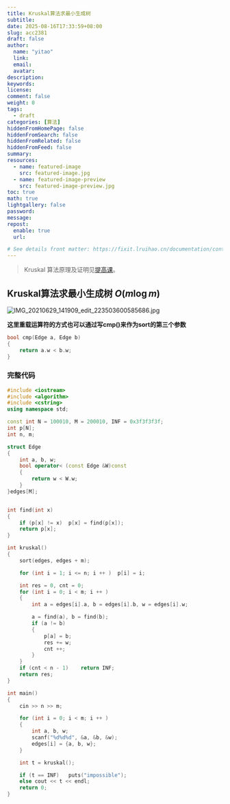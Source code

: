 ```yaml
---
title: Kruskal算法求最小生成树
subtitle:
date: 2025-08-16T17:33:59+08:00
slug: acc2381
draft: false
author:
  name: "yitao"
  link:
  email:
  avatar:
description:
keywords:
license:
comment: false
weight: 0
tags:
  - draft
categories: [算法]
hiddenFromHomePage: false
hiddenFromSearch: false
hiddenFromRelated: false
hiddenFromFeed: false
summary:
resources:
  - name: featured-image
    src: featured-image.jpg
  - name: featured-image-preview
    src: featured-image-preview.jpg
toc: true
math: true
lightgallery: false
password:
message:
repost:
  enable: true
  url:

# See details front matter: https://fixit.lruihao.cn/documentation/content-management/introduction/#front-matter
---
```


<!--more-->

> Kruskal 算法原理及证明见[提高课](https://www.acwing.com/activity/content/code/content/1745411/)。

## Kruskal算法求最小生成树 $O(m\log m)$
![IMG_20210629_141909_edit_223503600585686.jpg](https://cdn.acwing.com/media/article/image/2021/06/29/94631_ff56a31cd8-IMG_20210629_141909_edit_223503600585686.jpg)

**这里重载运算符的方式也可以通过写cmp()来作为sort的第三个参数**

```cpp
bool cmp(Edge a, Edge b)
{
    return a.w < b.w;
}
```


### 完整代码
```cpp
#include <iostream>
#include <algorithm>
#include <cstring>
using namespace std;

const int N = 100010, M = 200010, INF = 0x3f3f3f3f;
int p[N];
int n, m;

struct Edge
{
    int a, b, w;
    bool operator< (const Edge &W)const
    {
        return w < W.w;
    }
}edges[M];


int find(int x)
{
    if (p[x] != x)  p[x] = find(p[x]);
    return p[x];
}

int kruskal()
{
    sort(edges, edges + m);

    for (int i = 1; i <= n; i ++ )  p[i] = i;

    int res = 0, cnt = 0;
    for (int i = 0; i < m; i ++ )
    {
        int a = edges[i].a, b = edges[i].b, w = edges[i].w;

        a = find(a), b = find(b);
        if (a != b)
        {
            p[a] = b;
            res += w;
            cnt ++;
        }
    }
    if (cnt < n - 1)    return INF;
    return res;
}

int main()
{
    cin >> n >> m;

    for (int i = 0; i < m; i ++ )
    {
        int a, b, w;
        scanf("%d%d%d", &a, &b, &w);
        edges[i] = {a, b, w};
    }

    int t = kruskal();

    if (t == INF)   puts("impossible");
    else cout << t << endl;
    return 0;
}
```
